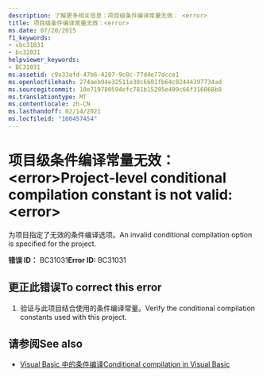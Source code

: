 ```yaml
---
description: 了解更多相关信息：项目级条件编译常量无效： <error>
title: 项目级条件编译常量无效：<error>
ms.date: 07/20/2015
f1_keywords:
- vbc31031
- bc31031
helpviewer_keywords:
- BC31031
ms.assetid: c9a33afd-47b6-4207-9c0c-77d4e77dcce1
ms.openlocfilehash: 274aeb94e32511e38c6601fb64c02444397734ad
ms.sourcegitcommit: 10e719780594efc781b15295e499c66f316068b8
ms.translationtype: MT
ms.contentlocale: zh-CN
ms.lasthandoff: 02/14/2021
ms.locfileid: "100457454"
---
```

# <a name="project-level-conditional-compilation-constant-is-not-valid-error"></a><span data-ttu-id="5772a-103">项目级条件编译常量无效：\<error></span><span class="sxs-lookup"><span data-stu-id="5772a-103">Project-level conditional compilation constant is not valid: \<error></span></span>

<span data-ttu-id="5772a-104">为项目指定了无效的条件编译选项。</span><span class="sxs-lookup"><span data-stu-id="5772a-104">An invalid conditional compilation option is specified for the project.</span></span>  
  
 <span data-ttu-id="5772a-105">**错误 ID：** BC31031</span><span class="sxs-lookup"><span data-stu-id="5772a-105">**Error ID:** BC31031</span></span>  
  
## <a name="to-correct-this-error"></a><span data-ttu-id="5772a-106">更正此错误</span><span class="sxs-lookup"><span data-stu-id="5772a-106">To correct this error</span></span>  
  
1. <span data-ttu-id="5772a-107">验证与此项目结合使用的条件编译常量。</span><span class="sxs-lookup"><span data-stu-id="5772a-107">Verify the conditional compilation constants used with this project.</span></span>  
  
## <a name="see-also"></a><span data-ttu-id="5772a-108">请参阅</span><span class="sxs-lookup"><span data-stu-id="5772a-108">See also</span></span>

- [<span data-ttu-id="5772a-109">Visual Basic 中的条件编译</span><span class="sxs-lookup"><span data-stu-id="5772a-109">Conditional compilation in Visual Basic</span></span>](../programming-guide/program-structure/conditional-compilation.md)
